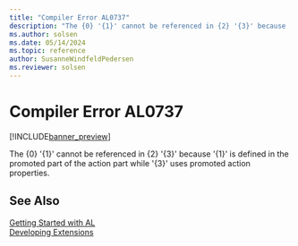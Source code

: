 ```yaml
---
title: "Compiler Error AL0737"
description: "The {0} '{1}' cannot be referenced in {2} '{3}' because '{1}' is defined in the promoted part of the action part while '{3}' uses promoted action properties."
ms.author: solsen
ms.date: 05/14/2024
ms.topic: reference
author: SusanneWindfeldPedersen
ms.reviewer: solsen
---
```

[//]: # (START>DO_NOT_EDIT)
[//]: # (IMPORTANT:Do not edit any of the content between here and the END>DO_NOT_EDIT.)
[//]: # (Any modifications should be made in the .xml files in the ModernDev repo.)
# Compiler Error AL0737

[!INCLUDE[banner_preview](../includes/banner_preview.md)]

The {0} '{1}' cannot be referenced in {2} '{3}' because '{1}' is defined in the promoted part of the action part while '{3}' uses promoted action properties.


[//]: # (IMPORTANT: END>DO_NOT_EDIT)
## See Also  
[Getting Started with AL](../devenv-get-started.md)  
[Developing Extensions](../devenv-dev-overview.md)  